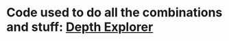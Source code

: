 # Code used to do all the combinations and stuff: [Depth Explorer](https://github.com/InfiniteCraftCommunity/userscripts/tree/master/userscripts/Depth%20Explorer)
